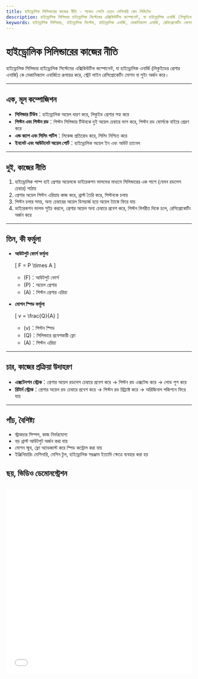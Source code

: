 ```yaml
---
title: হাইড্রোলিক সিলিন্ডারের কাজের নীতি - শানডং শেংশি হেচেং মেশিনারি কোং লিমিটেড
description: হাইড্রোলিক সিলিন্ডার হাইড্রোলিক সিস্টেমের এক্সিকিউটিভ কম্পোনেন্ট, যা হাইড্রোলিক এনার্জি (লিকুইডের প্রেশার এনার্জি) কে মেকানিক্যাল এনার্জিতে রূপান্তর করে, স্ট্রেট লাইন রেসিপ্রোকেটিং মোশন বা সুইং অর্জন করে।
keywords: হাইড্রোলিক সিলিন্ডার, হাইড্রোলিক সিস্টেম, হাইড্রোলিক এনার্জি, মেকানিক্যাল এনার্জি, রেসিপ্রোকেটিং মোশন, সিলিন্ডার প্রিন্সিপল, হাইড্রোলিক প্রেশার, পিস্টন, হাইড্রোলিক অয়েল প্রেস
---
```


# হাইড্রোলিক সিলিন্ডারের কাজের নীতি

হাইড্রোলিক সিলিন্ডার হাইড্রোলিক সিস্টেমের এক্সিকিউটিভ কম্পোনেন্ট, যা হাইড্রোলিক এনার্জি (লিকুইডের প্রেশার এনার্জি) কে মেকানিক্যাল এনার্জিতে রূপান্তর করে, স্ট্রেট লাইন রেসিপ্রোকেটিং মোশন বা সুইং অর্জন করে।

---

## এক, মূল কম্পোজিশন
- **সিলিন্ডার টিউব**：হাইড্রোলিক অয়েল ধারণ করে, লিকুইড প্রেশার সহ্য করে
- **পিস্টন এবং পিস্টন রড**：পিস্টন সিলিন্ডার টিউবকে দুই অয়েল চেম্বারে ভাগ করে, পিস্টন রড ফোর্সকে বাইরে প্রেরণ করে
- **এন্ড ক্যাপ এবং সিলিং পার্টস**：লিকেজ প্রতিরোধ করে, সিলিং নিশ্চিত করে
- **ইনলেট এবং আউটলেট অয়েল পোর্ট**：হাইড্রোলিক অয়েল ইন এবং আউট চ্যানেল

---

## দুই, কাজের নীতি
1. হাইড্রোলিক পাম্প হাই প্রেশার অয়েলকে ডাইরেকশন ভালভের মাধ্যমে সিলিন্ডারের এক পাশে (যেমন রডলেস চেম্বার) পাঠায়
2. প্রেশার অয়েল পিস্টন এরিয়ায় কাজ করে, থ্রাস্ট তৈরি করে, পিস্টনকে চলায়
3. পিস্টন চলার সময়, অন্য চেম্বারের অয়েল ডিসচার্জ হয়ে অয়েল ট্যাঙ্কে ফিরে যায়
4. ডাইরেকশন ভালভ সুইচ করলে, প্রেশার অয়েল অন্য চেম্বারে প্রবেশ করে, পিস্টন বিপরীত দিকে চলে, রেসিপ্রোকেটিং অর্জন করে

---

## তিন, কী ফর্মুলা
- **আউটপুট ফোর্স ফর্মুলা**

  \[
  F = P \times A
  \]

  - \(F\)：আউটপুট ফোর্স
  - \(P\)：অয়েল প্রেশার
  - \(A\)：পিস্টন প্রেশার এরিয়া

- **মোশন স্পিড ফর্মুলা**

  \[
  v = \frac{Q}{A}
  \]

  - \(v\)：পিস্টন স্পিড
  - \(Q\)：সিলিন্ডারে প্রবেশকারী ফ্লো
  - \(A\)：পিস্টন এরিয়া

---

## চার, কাজের প্রক্রিয়া উদাহরণ
- **এক্সটেনশন স্ট্রোক**：প্রেশার অয়েল রডলেস চেম্বারে প্রবেশ করে → পিস্টন রড এক্সটেন্ড করে → লোড পুশ করে
- **রিটার্ন স্ট্রোক**：প্রেশার অয়েল রড চেম্বারে প্রবেশ করে → পিস্টন রড রিট্র্যাক্ট করে → অরিজিনাল পজিশনে ফিরে যায়

---

## পাঁচ, বৈশিষ্ট্য
- স্ট্রাকচার সিম্পল, কাজ নির্ভরযোগ্য
- বড় থ্রাস্ট আউটপুট অর্জন করা যায়
- মোশন স্মুথ, ফ্লো অ্যাডজাস্ট করে স্পিড কন্ট্রোল করা যায়
- ইঞ্জিনিয়ারিং মেশিনারি, মেশিন টুল, হাইড্রোলিক সরঞ্জাম ইত্যাদি ক্ষেত্রে ব্যবহার করা হয়

## ছয়, ভিডিও ডেমোনস্ট্রেশন

<div style="text-align: center; margin: 2rem 0;">
  <iframe src="//player.bilibili.com/player.html?bvid=BV13Spez4E2p"
          scrolling="no"
          border="0"
          frameborder="no"
          framespacing="0"
          allowfullscreen="true"
          style="width: 100%; height: 500px; max-width: 800px; margin: 0 auto; display: auto;">
  </iframe>
</div>
